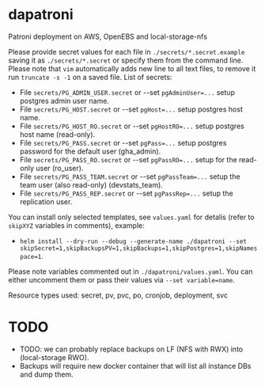 # dapatroni

Patroni deployment on AWS, OpenEBS and local-storage-nfs

Please provide secret values for each file in `./secrets/*.secret.example` saving it as `./secrets/*.secret` or specify them from the command line.
Please note that `vim` automatically adds new line to all text files, to remove it run `truncate -s -1` on a saved file.
List of secrets:
- File `secrets/PG_ADMIN_USER.secret` or --set `pgAdminUser=...` setup postgres admin user name.
- File `secrets/PG_HOST.secret` or --set `pgHost=...` setup postgres host name.
- File `secrets/PG_HOST_RO.secret` or --set `pgHostRO=...` setup postgres host name (read-only).
- File `secrets/PG_PASS.secret` or --set `pgPass=...` setup postgres password for the default user (gha_admin).
- File `secrets/PG_PASS_RO.secret` or --set `pgPassRO=...` setup for the read-only user (ro_user).
- File `secrets/PG_PASS_TEAM.secret` or --set `pgPassTeam=...` setup the team user (also read-only) (devstats_team).
- File `secrets/PG_PASS_REP.secret` or --set `pgPassRep=...` setup the replication user.

You can install only selected templates, see `values.yaml` for detalis (refer to `skipXYZ` variables in comments), example:
- `helm install --dry-run --debug --generate-name ./dapatroni --set skipSecret=1,skipBackupsPV=1,skipBackups=1,skipPostgres=1,skipNamespace=1`.

Please note variables commented out in `./dapatroni/values.yaml`. You can either uncomment them or pass their values via `--set variable=name`.

Resource types used: secret, pv, pvc, po, cronjob, deployment, svc


# TODO

- TODO: we can probably replace backups on LF (NFS with RWX) into (local-storage RWO).
- Backups will require new docker container that will list all instance DBs and dump them.
